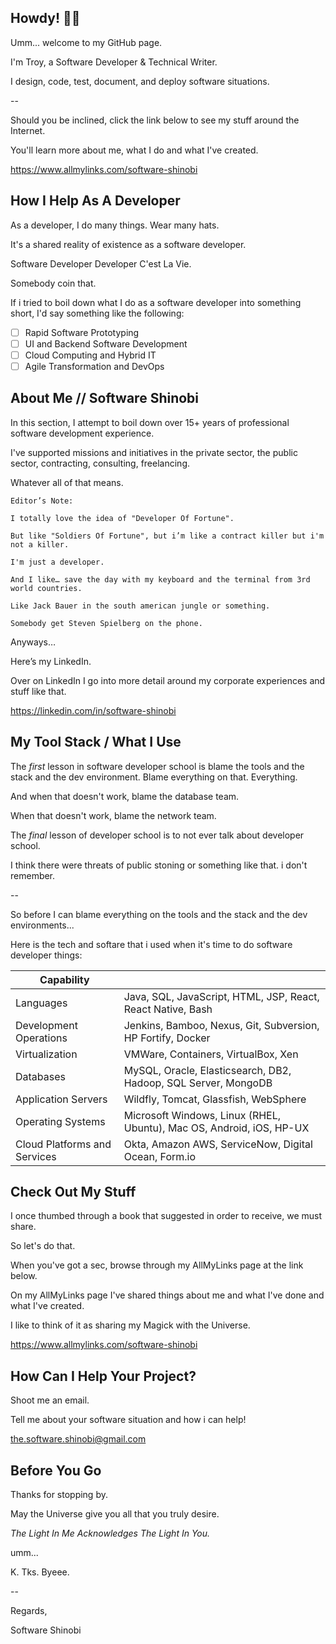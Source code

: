 ## Howdy! 👋👋

Umm... welcome to my GitHub page.

I'm Troy, a Software Developer & Technical Writer.

I design, code, test, document, and deploy software situations.

--

Should you be inclined, click the link below to see my stuff around the Internet.

You'll learn more about me, what I do and what I've created.

https://www.allmylinks.com/software-shinobi

## How I Help As A Developer

As a developer, I do many things. Wear many hats.

It's a shared reality of existence as a software developer.

Software Developer Developer C'est La Vie.

Somebody coin that.

If i tried to boil down what I do as a software developer into something short, I'd say something like the following:

- [ ] Rapid Software Prototyping
- [ ] UI and Backend Software Development
- [ ] Cloud Computing and Hybrid IT
- [ ] Agile Transformation and DevOps

## About Me // Software Shinobi

In this section, I attempt to boil down over 15+ years of professional software development experience.

I've supported missions and initiatives in the private sector, the public sector, contracting, consulting, freelancing.

Whatever all of that means.

```
Editor’s Note:

I totally love the idea of "Developer Of Fortune".

But like "Soldiers Of Fortune", but i’m like a contract killer but i'm not a killer.

I'm just a developer.

And I like… save the day with my keyboard and the terminal from 3rd world countries.

Like Jack Bauer in the south american jungle or something.

Somebody get Steven Spielberg on the phone.

```

Anyways…

Here’s my LinkedIn.

Over on LinkedIn I go into more detail around my corporate experiences and stuff like that.

https://linkedin.com/in/software-shinobi

## My Tool Stack / What I Use

The *first* lesson in software developer school is blame the tools and the stack and the dev environment. Blame everything on that. Everything. 

And when that doesn't work, blame the database team.

When that doesn't work, blame the network team.

The *final* lesson of developer school is to not ever talk about developer school.

I think there were threats of public stoning or something like that. i don't remember.

--

So before I can blame everything on the tools and the stack and the dev environments...

Here is the tech and softare that i used when it's time to do software developer things:

| Capability |  |
|-------------------|--------|
|Languages   |  Java, SQL, JavaScript, HTML, JSP, React, React Native, Bash         
|Development Operations| Jenkins, Bamboo, Nexus, Git, Subversion, HP Fortify, Docker
|Virtualization| VMWare, Containers, VirtualBox, Xen
|Databases| MySQL, Oracle, Elasticsearch, DB2, Hadoop, SQL Server, MongoDB
|Application Servers| Wildfly, Tomcat, Glassfish, WebSphere
|Operating Systems| Microsoft Windows, Linux (RHEL, Ubuntu), Mac OS, Android, iOS, HP-UX
|Cloud Platforms and Services| Okta, Amazon AWS, ServiceNow, Digital Ocean, Form.io

## Check Out My Stuff

I once thumbed through a book that suggested in order to receive, we must share.

So let's do that.

When you've got a sec, browse through my AllMyLinks page at the link below.

On my AllMyLinks page I've shared things about me and what I've done and what I've created.

I like to think of it as sharing my Magick with the Universe.

https://www.allmylinks.com/software-shinobi

## How Can I Help Your Project?

Shoot me an email.

Tell me about your software situation and how i can help!

the.software.shinobi@gmail.com

## Before You Go

Thanks for stopping by.

May the Universe give you all that you truly desire.

*The Light In Me Acknowledges The Light In You.*

umm...

K. Tks. Byeee.

--

Regards,

Software Shinobi

